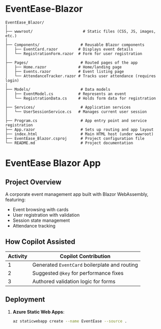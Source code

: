 # EventEase-Blazor

```
EventEase_Blazor/
│
├── wwwroot/                      # Static files (CSS, JS, images, etc.)
│
├── Components/                  # Reusable Blazor components
│   ├── EventCard.razor         # Displays event details
│   └── RegistrationForm.razor  # Form for user registration
│
├── Pages/                       # Routed pages of the app
│   ├── Home.razor              # Home/landing page
│   ├── Events.razor            # Event listing page
│   └── AttendanceTracker.razor # Tracks user attendance (requires login)
│
├── Models/                      # Data models
│   ├── EventModel.cs           # Represents an event
│   └── RegistrationData.cs     # Holds form data for registration
│
├── Services/                    # Application services
│   └── UserSessionService.cs   # Manages current user session
│
├── Program.cs                   # App entry point and service registration
├── App.razor                    # Sets up routing and app layout
├── index.html                   # Main HTML host (under wwwroot)
├── EventEase_Blazor.csproj      # Project configuration file
└── README.md                    # Project documentation

```

# EventEase Blazor App

## Project Overview
A corporate event management app built with Blazor WebAssembly, featuring:
- Event browsing with cards
- User registration with validation
- Session state management
- Attendance tracking

## How Copilot Assisted
| Activity | Copilot Contribution |
|----------|-----------------------|
| 1        | Generated `EventCard` boilerplate and routing |
| 2        | Suggested `@key` for performance fixes |
| 3        | Authored validation logic for forms |

## Deployment
1. **Azure Static Web Apps**:  
   ```bash
   az staticwebapp create --name EventEase --source .
